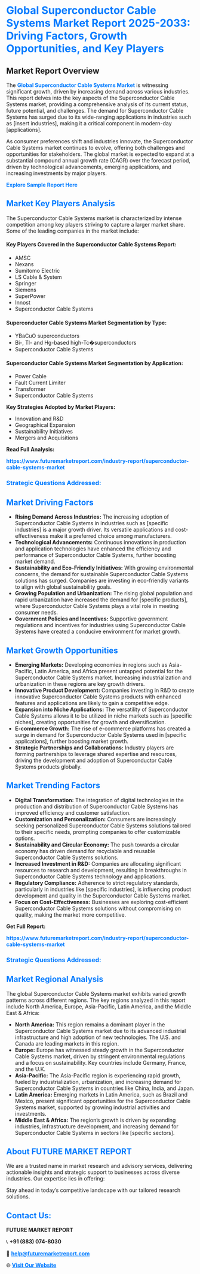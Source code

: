 <h1 style="color: #007BFF;">Global Superconductor Cable Systems Market Report 2025-2033: Driving Factors, Growth Opportunities, and Key Players</h1>

<section id="overview">
<h2>Market Report Overview</h2>
<p>The <a href="https://www.futuremarketreport.com/industry-report/superconductor-cable-systems-market" style="color: #007BFF; text-decoration: none;"><strong>Global Superconductor Cable Systems Market</strong></a> is witnessing significant growth, driven by increasing demand across various industries. This report delves into the key aspects of the Superconductor Cable Systems market, providing a comprehensive analysis of its current status, future potential, and challenges. The demand for Superconductor Cable Systems has surged due to its wide-ranging applications in industries such as [insert industries], making it a critical component in modern-day [applications].</p>
<p>As consumer preferences shift and industries innovate, the Superconductor Cable Systems market continues to evolve, offering both challenges and opportunities for stakeholders. The global market is expected to expand at a substantial compound annual growth rate (CAGR) over the forecast period, driven by technological advancements, emerging applications, and increasing investments by major players.</p>
</section>

<section id="overview">
<p><a href="https://www.futuremarketreport.com/request-sample/reportId=106814" style="color: #007BFF; text-decoration: none;"><strong>Explore Sample Report Here</strong></a></p>
</section>

<section id="key-players">
<h2 style="color: #007BFF;">Market Key Players Analysis</h2>
<p>The Superconductor Cable Systems market is characterized by intense competition among key players striving to capture a larger market share. Some of the leading companies in the market include:</p>
<h4>Key Players Covered in the Superconductor Cable Systems Report:</h4>
<ul><li>AMSC</li><li>Nexans</li><li>Sumitomo Electric</li><li>LS Cable &amp; System</li><li>Springer</li><li>Siemens</li><li>SuperPower</li><li>Innost</li><li>Superconductor Cable Systems</li></ul>
<h4>Superconductor Cable Systems Market Segmentation by Type:</h4>
<ul><li>YBaCuO superconductors</li><li>Bi-, Tl- and Hg-based high-Tc�superconductors</li><li>Superconductor Cable Systems</li></ul>

<h4>Superconductor Cable Systems Market Segmentation by Application:</h4>
<ul><li>Power Cable</li><li>Fault Current Limiter</li><li>Transformer</li><li>Superconductor Cable Systems</li></ul>
<p><strong>Key Strategies Adopted by Market Players:</strong></p>
<ul>
<li>Innovation and R&D</li>
<li>Geographical Expansion</li>
<li>Sustainability Initiatives</li>
<li>Mergers and Acquisitions</li>
</ul>
</section>

<section>
<p><strong>Read Full Analysis: </strong></p><a href="https://www.futuremarketreport.com/industry-report/superconductor-cable-systems-market" style="color: #007BFF; text-decoration: none;"><strong>https://www.futuremarketreport.com/industry-report/superconductor-cable-systems-market</strong></a>
<h3 style="color: #007BFF;">Strategic Questions Addressed:</h3>
</section>

<section id="driving-factors">
<h2 style="color: #007BFF;">Market Driving Factors</h2>
<ul>
<li><strong>Rising Demand Across Industries:</strong> The increasing adoption of Superconductor Cable Systems in industries such as [specific industries] is a major growth driver. Its versatile applications and cost-effectiveness make it a preferred choice among manufacturers.</li>
<li><strong>Technological Advancements:</strong> Continuous innovations in production and application technologies have enhanced the efficiency and performance of Superconductor Cable Systems, further boosting market demand.</li>
<li><strong>Sustainability and Eco-Friendly Initiatives:</strong> With growing environmental concerns, the demand for sustainable Superconductor Cable Systems solutions has surged. Companies are investing in eco-friendly variants to align with global sustainability goals.</li>
<li><strong>Growing Population and Urbanization:</strong> The rising global population and rapid urbanization have increased the demand for [specific products], where Superconductor Cable Systems plays a vital role in meeting consumer needs.</li>
<li><strong>Government Policies and Incentives:</strong> Supportive government regulations and incentives for industries using Superconductor Cable Systems have created a conducive environment for market growth.</li>
</ul>
</section>

<section id="growth-opportunities">
<h2 style="color: #007BFF;">Market Growth Opportunities</h2>
<ul>
<li><strong>Emerging Markets:</strong> Developing economies in regions such as Asia-Pacific, Latin America, and Africa present untapped potential for the Superconductor Cable Systems market. Increasing industrialization and urbanization in these regions are key growth drivers.</li>
<li><strong>Innovative Product Development:</strong> Companies investing in R&D to create innovative Superconductor Cable Systems products with enhanced features and applications are likely to gain a competitive edge.</li>
<li><strong>Expansion into Niche Applications:</strong> The versatility of Superconductor Cable Systems allows it to be utilized in niche markets such as [specific niches], creating opportunities for growth and diversification.</li>
<li><strong>E-commerce Growth:</strong> The rise of e-commerce platforms has created a surge in demand for Superconductor Cable Systems used in [specific applications], further boosting market growth.</li>
<li><strong>Strategic Partnerships and Collaborations:</strong> Industry players are forming partnerships to leverage shared expertise and resources, driving the development and adoption of Superconductor Cable Systems products globally.</li>
</ul>
</section>

<section id="trending-factors">
<h2 style="color: #007BFF;">Market Trending Factors</h2>
<ul>
<li><strong>Digital Transformation:</strong> The integration of digital technologies in the production and distribution of Superconductor Cable Systems has improved efficiency and customer satisfaction.</li>
<li><strong>Customization and Personalization:</strong> Consumers are increasingly seeking personalized Superconductor Cable Systems solutions tailored to their specific needs, prompting companies to offer customizable options.</li>
<li><strong>Sustainability and Circular Economy:</strong> The push towards a circular economy has driven demand for recyclable and reusable Superconductor Cable Systems solutions.</li>
<li><strong>Increased Investment in R&D:</strong> Companies are allocating significant resources to research and development, resulting in breakthroughs in Superconductor Cable Systems technology and applications.</li>
<li><strong>Regulatory Compliance:</strong> Adherence to strict regulatory standards, particularly in industries like [specific industries], is influencing product development and quality in the Superconductor Cable Systems market.</li>
<li><strong>Focus on Cost-Effectiveness:</strong> Businesses are exploring cost-efficient Superconductor Cable Systems solutions without compromising on quality, making the market more competitive.</li>
</ul>
</section>

<section>
<p><strong>Get Full Report: </strong></p><a href="https://www.futuremarketreport.com/industry-report/superconductor-cable-systems-market" style="color: #007BFF; text-decoration: none;"><strong>https://www.futuremarketreport.com/industry-report/superconductor-cable-systems-market</strong></a>
<h3 style="color: #007BFF;">Strategic Questions Addressed:</h3>
</section>


<section id="regional-analysis">
<h2 style="color: #007BFF;">Market Regional Analysis</h2>
<p>The global Superconductor Cable Systems market exhibits varied growth patterns across different regions. The key regions analyzed in this report include North America, Europe, Asia-Pacific, Latin America, and the Middle East & Africa:</p>
<ul>
<li><strong>North America:</strong> This region remains a dominant player in the Superconductor Cable Systems market due to its advanced industrial infrastructure and high adoption of new technologies. The U.S. and Canada are leading markets in this region.</li>
<li><strong>Europe:</strong> Europe has witnessed steady growth in the Superconductor Cable Systems market, driven by stringent environmental regulations and a focus on sustainability. Key countries include Germany, France, and the U.K.</li>
<li><strong>Asia-Pacific:</strong> The Asia-Pacific region is experiencing rapid growth, fueled by industrialization, urbanization, and increasing demand for Superconductor Cable Systems in countries like China, India, and Japan.</li>
<li><strong>Latin America:</strong> Emerging markets in Latin America, such as Brazil and Mexico, present significant opportunities for the Superconductor Cable Systems market, supported by growing industrial activities and investments.</li>
<li><strong>Middle East & Africa:</strong> The region’s growth is driven by expanding industries, infrastructure development, and increasing demand for Superconductor Cable Systems in sectors like [specific sectors].</li>
</ul>
</section>

<footer>
<h2 style="color: #007BFF;">About FUTURE MARKET REPORT</h2>
<p>We are a trusted name in market research and advisory services, delivering actionable insights and strategic support to businesses across diverse industries. Our expertise lies in offering:</p>

<p>Stay ahead in today’s competitive landscape with our tailored research solutions.</p>

<h2 style="color: #007BFF;">Contact Us:</h2>
<p><strong>FUTURE MARKET REPORT</strong></p>
<p>📞 <strong>+91 (883) 074-8030</strong></p>
<p>📧 <strong><a href="mailto:help@futuremarketreport.com" style="color: #007BFF;">help@futuremarketreport.com</a></strong></p>
<p>🌐 <strong><a href="https://www.futuremarketreport.com/" style="color: #007BFF;">Visit Our Website</a></strong></p>
</footer>
